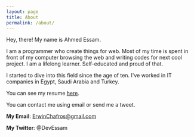 ```yaml
---
layout: page
title: About
permalink: /about/
---
```


Hey, there! My name is Ahmed Essam.

I am a programmer who create things for web. Most of my time is spent in front of my computer browsing the web and writing codes for next cool project. I am a lifelong learner. Self-educated and proud of that.

I started to dive into this field since the age of ten. I've worked in IT companies in Egypt, Saudi Arabia and Turkey.

You can see my resume [here][].

You can contact me using email or send me a tweet.

__My Email__: ErwinChafros@gmail.com

__My Twitter__: @DevEssam


[here]: https://drive.google.com/open?id=0B_9nFej-pdfNdGVIa19rWDh0OE0
